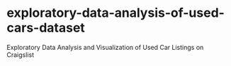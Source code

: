 # exploratory-data-analysis-of-used-cars-dataset
Exploratory Data Analysis and Visualization of Used Car Listings on Craigslist

